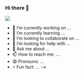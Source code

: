 ### Hi there 👋
<a href="oh930428@gmail.com" target="_blank"><img src="https://img.shields.io/badge/뱃지레이블-배경색?style=뱃지모양&logo=로고&logoColor=#EA4335"/></a>
- 🔭 I’m currently working on ...
- 🌱 I’m currently learning ...
- 👯 I’m looking to collaborate on ...
- 🤔 I’m looking for help with ...
- 💬 Ask me about ...
- 📫 How to reach me: ...
- 😄 Pronouns: ...
- ⚡ Fun fact: ...
-->
